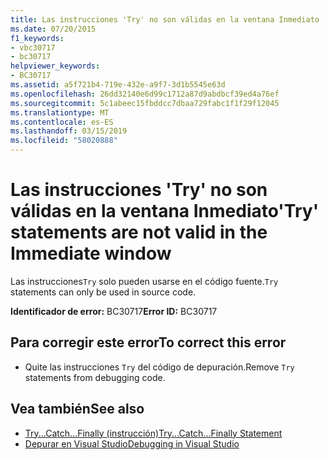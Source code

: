 ```yaml
---
title: Las instrucciones 'Try' no son válidas en la ventana Inmediato
ms.date: 07/20/2015
f1_keywords:
- vbc30717
- bc30717
helpviewer_keywords:
- BC30717
ms.assetid: a5f721b4-719e-432e-a9f7-3d1b5545e63d
ms.openlocfilehash: 26dd32140e6d99c1712a87d9abdbcf39ed4a76ef
ms.sourcegitcommit: 5c1abeec15fbddcc7dbaa729fabc1f1f29f12045
ms.translationtype: MT
ms.contentlocale: es-ES
ms.lasthandoff: 03/15/2019
ms.locfileid: "58020888"
---
```

# <a name="try-statements-are-not-valid-in-the-immediate-window"></a><span data-ttu-id="732fa-102">Las instrucciones 'Try' no son válidas en la ventana Inmediato</span><span class="sxs-lookup"><span data-stu-id="732fa-102">'Try' statements are not valid in the Immediate window</span></span>
<span data-ttu-id="732fa-103">Las instrucciones`Try` solo pueden usarse en el código fuente.</span><span class="sxs-lookup"><span data-stu-id="732fa-103">`Try` statements can only be used in source code.</span></span>  
  
 <span data-ttu-id="732fa-104">**Identificador de error:** BC30717</span><span class="sxs-lookup"><span data-stu-id="732fa-104">**Error ID:** BC30717</span></span>  
  
## <a name="to-correct-this-error"></a><span data-ttu-id="732fa-105">Para corregir este error</span><span class="sxs-lookup"><span data-stu-id="732fa-105">To correct this error</span></span>  
  
-   <span data-ttu-id="732fa-106">Quite las instrucciones `Try` del código de depuración.</span><span class="sxs-lookup"><span data-stu-id="732fa-106">Remove `Try` statements from debugging code.</span></span>  
  
## <a name="see-also"></a><span data-ttu-id="732fa-107">Vea también</span><span class="sxs-lookup"><span data-stu-id="732fa-107">See also</span></span>

- [<span data-ttu-id="732fa-108">Try...Catch...Finally (instrucción)</span><span class="sxs-lookup"><span data-stu-id="732fa-108">Try...Catch...Finally Statement</span></span>](../../visual-basic/language-reference/statements/try-catch-finally-statement.md)
- [<span data-ttu-id="732fa-109">Depurar en Visual Studio</span><span class="sxs-lookup"><span data-stu-id="732fa-109">Debugging in Visual Studio</span></span>](/visualstudio/debugger/debugging-in-visual-studio)
